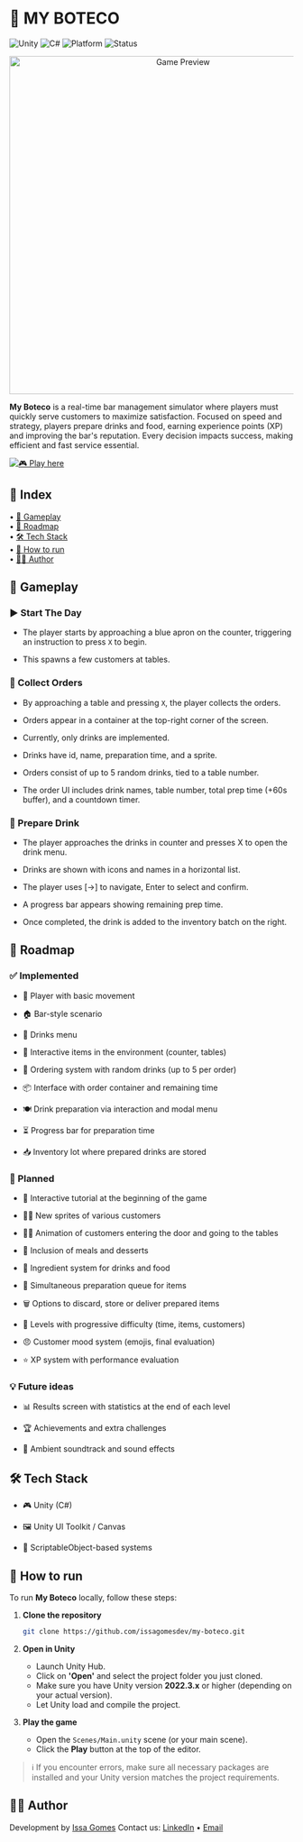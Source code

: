 <h1>🍻 MY BOTECO</h1>

![Unity](https://img.shields.io/badge/unity-%23000000.svg?style=for-the-badge&logo=unity&logoColor=white)
![C#](https://img.shields.io/badge/c%23-%23239120.svg?style=for-the-badge&logo=csharp&logoColor=white)
![Platform](https://img.shields.io/badge/Platform-PC-green?style=for-the-badge)
![Status](https://img.shields.io/badge/🛠️%20In%20Development-FF8C00?style=for-the-badge)


<p align="center">
  <img src="https://mb-media.byissa.tech/img/preview.png" alt="Game Preview" width="600"/>
</p>

**My Boteco** is a real-time bar management simulator where players must quickly serve customers to maximize satisfaction. Focused on speed and strategy, players prepare drinks and food, earning experience points (XP) and improving the bar's reputation. Every decision impacts success, making efficient and fast service essential.

[![🎮 Play here](https://img.shields.io/badge/🎮%20Play%20here-My%20Boteco-blueviolet?style=for-the-badge)](https://my-boteco.byissa.tech)

<h2>🧭 Index</h2>

<p>
  • <a href="#gameplay">🧩 Gameplay</a><br/> 
  • <a href="#roadmap">🚧 Roadmap</a><br/>
  • <a href="#tech-stack">🛠️ Tech Stack</a><br/>
  • <a href="#how-to-run">🚀 How to run</a><br/>
  • <a href="#author">🧑‍💻 Author</a><br/>
</p>

<h2 id="gameplay">🧩 Gameplay</h2>

### ▶️ Start The Day

- The player starts by approaching a blue apron on the counter, triggering an instruction to press `X` to begin.

- This spawns a few customers at tables.

### 🧾 Collect Orders

- By approaching a table and pressing `X`, the player collects the orders.

- Orders appear in a container at the top-right corner of the screen.

- Currently, only drinks are implemented.

- Drinks have id, name, preparation time, and a sprite.

- Orders consist of up to 5 random drinks, tied to a table number.

- The order UI includes drink names, table number, total prep time (+60s buffer), and a countdown timer.

### 🥤 Prepare Drink

- The player approaches the drinks in counter and presses X to open the drink menu.

- Drinks are shown with icons and names in a horizontal list.

- The player uses [→] to navigate, Enter to select and confirm.

- A progress bar appears showing remaining prep time.

- Once completed, the drink is added to the inventory batch on the right.

<h2 id="gameplay">🚧 Roadmap</h2>

### ✅ Implemented

- 👤 Player with basic movement

- 🏠 Bar-style scenario

- 🧾 Drinks menu

- 🧊 Interactive items in the environment (counter, tables)

- 🍹 Ordering system with random drinks (up to 5 per order)

- 📦 Interface with order container and remaining time

- 🍽️ Drink preparation via interaction and modal menu

- ⏳ Progress bar for preparation time

- 📥 Inventory lot where prepared drinks are stored

### 🔄 Planned

- 📘 Interactive tutorial at the beginning of the game

- 🧍‍♂️ New sprites of various customers

- 🚶‍♂️ Animation of customers entering the door and going to the tables

- 🍔 Inclusion of meals and desserts

- 🧅 Ingredient system for drinks and food

- 🔁 Simultaneous preparation queue for items

- 🗑️ Options to discard, store or deliver prepared items

- 🔼 Levels with progressive difficulty (time, items, customers)

- 😠 Customer mood system (emojis, final evaluation)

- ⭐ XP system with performance evaluation

### 💡 Future ideas

- 📊 Results screen with statistics at the end of each level

- 🏆 Achievements and extra challenges

- 🎵 Ambient soundtrack and sound effects

<h2 id="tech-stack">🛠️ Tech Stack</h2>

- 🎮 Unity (C#)

- 🖼️ Unity UI Toolkit / Canvas

- 🧠 ScriptableObject-based systems


<h2 id="how-to-run">🚀 How to run</h2>

To run **My Boteco** locally, follow these steps:

1. **Clone the repository**
   ```bash
   git clone https://github.com/issagomesdev/my-boteco.git
   ```
2. **Open in Unity**
   - Launch Unity Hub.
   - Click on **'Open'** and select the project folder you just cloned.
   - Make sure you have Unity version **2022.3.x** or higher (depending on your actual version).
   - Let Unity load and compile the project.

3. **Play the game**
   - Open the `Scenes/Main.unity` scene (or your main scene).
   - Click the **Play** button at the top of the editor.

> ℹ️ If you encounter errors, make sure all necessary packages are installed and your Unity version matches the project requirements.

<h2 id="author">🧑‍💻 Author</h2>

Development by [Issa Gomes](https://github.com/issagomesdev)
Contact us: [LinkedIn](https://linkedin.com/in/issagomesdev) • [Email](mailto:byissag@gmail.com)

